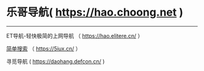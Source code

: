# 乐哥导航( https://hao.choong.net )
------------------------------
ET导航-轻快极简的上网导航 （ https://hao.elitere.cn/ ）

[简单搜索](https://github.com/5iux/sou) （ https://5iux.cn/ ）

寻觅导航 ( https://daohang.defcon.cn/ )
